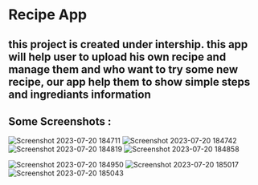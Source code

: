 <h1> Recipe App</h1>
<h2>this project is created under intership. this app will help user to upload his own recipe and manage them and who want to try some new recipe, our app help them to show simple steps and ingrediants information 
<h2>Some Screenshots :</h2>

![Screenshot 2023-07-20 184711](https://github.com/thegeek36/Recipe-App/assets/76440306/682ff434-7013-4b85-aa5f-99309d9a8ac7)
![Screenshot 2023-07-20 184742](https://github.com/thegeek36/Recipe-App/assets/76440306/b80ff978-9830-4ec1-b516-284e464ede7e)
![Screenshot 2023-07-20 184819](https://github.com/thegeek36/Recipe-App/assets/76440306/4305a47c-73fe-4200-9817-e2b94a200bc2)
![Screenshot 2023-07-20 184858](https://github.com/thegeek36/Recipe-App/assets/76440306/ea2c50f3-1251-45bf-b85e-104b9fdb8d21)

![Screenshot 2023-07-20 184950](https://github.com/thegeek36/Recipe-App/assets/76440306/c43d248b-76f9-4abf-92a8-d5f32b7b54a3)
![Screenshot 2023-07-20 185017](https://github.com/thegeek36/Recipe-App/assets/76440306/4290231c-40de-4a8c-ad97-063cf11e41e7)
![Screenshot 2023-07-20 185043](https://github.com/thegeek36/Recipe-App/assets/76440306/1dfe728b-9e56-4967-9c1b-990bc2206802)
